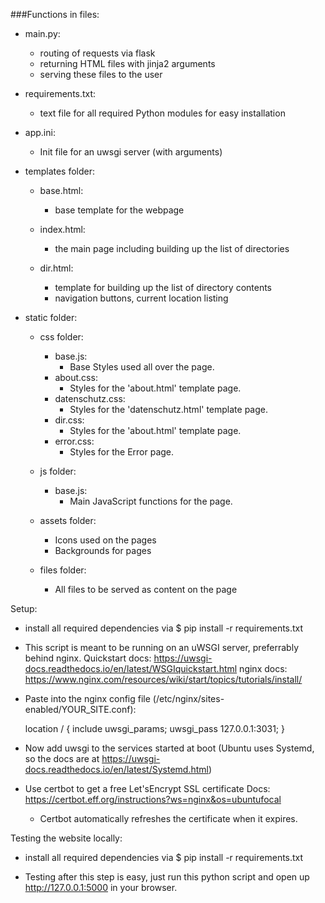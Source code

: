 ###Functions in files:

- main.py:
    - routing of requests via flask
    - returning HTML files with jinja2 arguments
    - serving these files to the user

- requirements.txt:
    - text file for all required Python modules for easy installation

- app.ini:
    - Init file for an uwsgi server (with arguments)

- templates folder:

    - base.html:
        - base template for the webpage

    - index.html:
        - the main page including building up the list of directories

    - dir.html:
        - template for building up the list of directory contents
        - navigation buttons, current location listing

- static folder:

    - css folder:
        - base.js:
            - Base Styles used all over the page.
        - about.css:
            - Styles for the 'about.html' template page.
        - datenschutz.css:
            - Styles for the 'datenschutz.html' template page.
        - dir.css:
            - Styles for the 'about.html' template page.
        - error.css:
            - Styles for the Error page.

    - js folder:
        - base.js:
            - Main JavaScript functions for the page.

    - assets folder:
        - Icons used on the pages
        - Backgrounds for pages

    - files folder:
        - All files to be served as content on the page


Setup:
- install all required dependencies via
$ pip install -r requirements.txt


- This script is meant to be running on an uWSGI server, preferrably behind nginx.
    Quickstart docs: https://uwsgi-docs.readthedocs.io/en/latest/WSGIquickstart.html
    nginx docs: https://www.nginx.com/resources/wiki/start/topics/tutorials/install/


- Paste into the nginx config file (/etc/nginx/sites-enabled/YOUR_SITE.conf):

    location / {
        include uwsgi_params;
        uwsgi_pass 127.0.0.1:3031;
    }

- Now add uwsgi to the services started at boot (Ubuntu uses Systemd, so the docs are at https://uwsgi-docs.readthedocs.io/en/latest/Systemd.html)

- Use certbot to get a free Let'sEncrypt SSL certificate
    Docs: https://certbot.eff.org/instructions?ws=nginx&os=ubuntufocal
    - Certbot automatically refreshes the certificate when it expires.


Testing the website locally:
- install all required dependencies via
$ pip install -r requirements.txt

- Testing after this step is easy, just run this python script and open up http://127.0.0.1:5000 in your browser.


